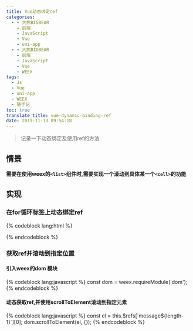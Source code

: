 ```yaml
---
title: Vue动态绑定ref
categories:
  - - 大熊BIGBEAR
    - 前端
    - JavaScript
    - Vue
    - uni-app
  - - 大熊BIGBEAR
    - 前端
    - JavaScript
    - Vue
    - WEEX
tags:
  - Js
  - Vue
  - uni-app
  - WEEX
  - 随手记
toc: true
translate_title: vue-dynamic-binding-ref
date: 2019-11-13 09:54:18
---
```


<meta name="referrer" content="no-referrer" />

>记录一下动态绑定及使用ref的方法
<!-- more -->

## 情景
__需要在使用weex的`<list>`组件时,需要实现一个滚动到具体某一个`<cell>`的功能__

## 实现
### 在for循环标签上动态绑定ref
{% codeblock lang:html %}
<div v-for="(item, index) in list" :key="index" :ref="`item${index}`"></div>
{% endcodeblock %}

### 获取ref并滚动到指定位置
#### 引入weex的dom 模块

{% codeblock lang:javascript %}
const dom = weex.requireModule('dom');
{% endcodeblock %}
#### 动态获取ref,并使用scrollToElement滚动到指定元素
{% codeblock lang:javascript %}
const el = this.$refs[`message${length-1}`][0];
dom.scrollToElement(el, {});
{% endcodeblock %}